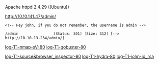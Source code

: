 Apache httpd 2.4.29 ((Ubuntu))

http://10.10.141.47/admin/
```
<!-- Hey john, if you do not remember, the username is admin -->
```

```
/admin                (Status: 301) [Size: 312] [--> http://10.10.13.234/admin/]
```

[log-T1-nmap-sV-80](log-T1-nmap-sV-80.md)
[log-T1-gobuster-80](log-T1-gobuster-80.md)

[log-T1-source&browser_inspector-80](log-T1-source&browser_inspector-80.md)
[log-T1-hydra-80](log-T1-hydra-80.md)
[log-T1-john-id_rsa](log-T1-john-id_rsa.md)